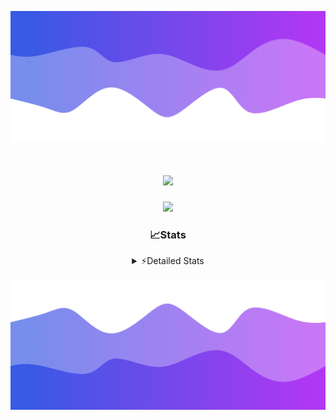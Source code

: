 ![Header](./header.png)
<div align="center">

<h1 align="center">
  <a href="https://git.io/typing-svg">
    <img src="https://readme-typing-svg.herokuapp.com/?lines=Hello,+There!+%F0%9F%91%8B;This+is+chicho.;Owner+on+Ocean;&center=true&size=25">
  </a>
</h1>
  
<p align="center">
  <img src="https://lanyard.cnrad.dev/api/852683595378196480" />
</p>

### 📈Stats
<details>
    <summary> ⚡Detailed Stats</summary>
    <br/>

<!--START_SECTION:waka-->
![Code Time](http://img.shields.io/badge/Code%20Time-1%2C097%20hrs%2035%20mins-blue)

![Profile Views](http://img.shields.io/badge/Profile%20Views-2-blue)

**🐱 My GitHub Data** 

> 📦 189.4 kB Used in GitHub's Storage 
 > 
> 🏆 0 Contributions in the Year 2025
 > 
> 🚫 Not Opted to Hire
 > 
> 📜 15 Public Repositories 
 > 
> 🔑 13 Private Repositories 
 > 
**I'm a Night 🦉** 

```text
🌞 Morning                24 commits          █░░░░░░░░░░░░░░░░░░░░░░░░   04.43 % 
🌆 Daytime                73 commits          ███░░░░░░░░░░░░░░░░░░░░░░   13.47 % 
🌃 Evening                240 commits         ███████████░░░░░░░░░░░░░░   44.28 % 
🌙 Night                  205 commits         █████████░░░░░░░░░░░░░░░░   37.82 % 
```
📅 **I'm Most Productive on Friday** 

```text
Monday                   29 commits          █░░░░░░░░░░░░░░░░░░░░░░░░   05.35 % 
Tuesday                  117 commits         █████░░░░░░░░░░░░░░░░░░░░   21.59 % 
Wednesday                85 commits          ████░░░░░░░░░░░░░░░░░░░░░   15.68 % 
Thursday                 73 commits          ███░░░░░░░░░░░░░░░░░░░░░░   13.47 % 
Friday                   127 commits         ██████░░░░░░░░░░░░░░░░░░░   23.43 % 
Saturday                 62 commits          ███░░░░░░░░░░░░░░░░░░░░░░   11.44 % 
Sunday                   49 commits          ██░░░░░░░░░░░░░░░░░░░░░░░   09.04 % 
```


📊 **This Week I Spent My Time On** 

```text
🕑︎ Time Zone: America/Argentina/Buenos_Aires

💬 Programming Languages: 
TypeScript               21 hrs 47 mins      ██████████████████████░░░   87.79 % 
JavaScript               2 hrs 28 mins       ██░░░░░░░░░░░░░░░░░░░░░░░   09.97 % 
Python                   19 mins             ░░░░░░░░░░░░░░░░░░░░░░░░░   01.32 % 
Other                    11 mins             ░░░░░░░░░░░░░░░░░░░░░░░░░   00.76 % 
JSON                     2 mins              ░░░░░░░░░░░░░░░░░░░░░░░░░   00.15 % 

🔥 Editors: 
Cursor                   24 hrs 49 mins      █████████████████████████   100.00 % 

🐱‍💻 Projects: 
ocean-backend            24 hrs 49 mins      █████████████████████████   100.00 % 

💻 Operating System: 
Windows                  24 hrs 49 mins      █████████████████████████   100.00 % 
```

**I Mostly Code in JavaScript** 

```text
JavaScript               10 repos            ███████░░░░░░░░░░░░░░░░░░   27.78 % 
HTML                     7 repos             █████░░░░░░░░░░░░░░░░░░░░   19.44 % 
TypeScript               4 repos             ███░░░░░░░░░░░░░░░░░░░░░░   11.11 % 
Astro                    2 repos             █░░░░░░░░░░░░░░░░░░░░░░░░   05.56 % 
SCSS                     1 repo              █░░░░░░░░░░░░░░░░░░░░░░░░   02.78 % 
```




 Last Updated on 27/02/2025 05:17:18 UTC
<!--END_SECTION:waka-->
</details>

![Footer](./footer.png)
